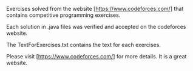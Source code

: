 Exercises solved from the website [https://www.codeforces.com/] that contains competitive programming exercises.

Each solution in .java files was verified and accepted on the codeforces website.

The TextForExercises.txt contains the text for each exercises.

Please visit [https://www.codeforces.com/] for more details. It is a great website.